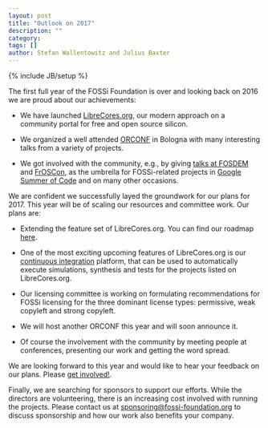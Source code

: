 ```yaml
---
layout: post
title: "Outlook on 2017"
description: ""
category:
tags: []
author: Stefan Wallentowitz and Julius Baxter
---
```

{% include JB/setup %}

The first full year of the FOSSi Foundation is over and looking back
on 2016 we are proud about our achievements:

 * We have launched [LibreCores.org](http://librecores.org), our
   modern approach on a community portal for free and open source
   silicon.

 * We organized a well attended [ORCONF](http://orconf.org/2016) in
   Bologna with many interesting talks from a variety of projects.

 * We got involved with the community, e.g., by giving
   [talks at FOSDEM](/2016/01/28/update) and
   [FrOSCon](/2016/08/16/froscon), as the umbrella for FOSSi-related
   projects in [Google Summer of Code](2016/07/31/gsocupdate) and on
   many other occasions.

We are confident we successfully layed the groundwork for our plans
for 2017. This year will be of scaling our resources and committee
work. Our plans are:

 * Extending the feature set of LibreCores.org. You can find our
   roadmap [here](https://www.librecores.org/static/about).

 * One of the most exciting upcoming features of LibreCores.org is our
   [continuous integration](https://www.librecores.org/static/librecores-ci)
   platform, that can be used to automatically execute simulations,
   synthesis and tests for the projects listed on LibreCores.org.

 * Our licensing committee is working on formulating recommendations
   for FOSSi licensing for the three dominant license types:
   permissive, weak copyleft and strong copyleft.

 * We will host another ORCONF this year and will soon announce it.

 * Of course the involvement with the community by meeting people at
   conferences, presenting our work and getting the word spread.

We are looking forward to this year and would like to hear your
feedback on our plans. Please [get involved!](/getinvolved.html).

Finally, we are searching for sponsors to support our efforts. While
the directors are volunteering, there is an increasing cost involved
with running the projects. Please contact us at
[sponsoring@fossi-foundation.org](mailto:sponsoring@fossi-foundation.org)
to discuss sponsorship and how our work also benefits your company.
